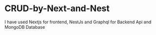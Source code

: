 # CRUD-by-Next-and-Nest
I have used Nextjs for frontend, NestJs and Graphql for Backend Api and MongoDB Database
